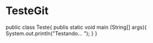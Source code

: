 TesteGit
========

public class Teste{
  publis static void main (String[] args){
    System.out.println("Testando... ");
  }
}
